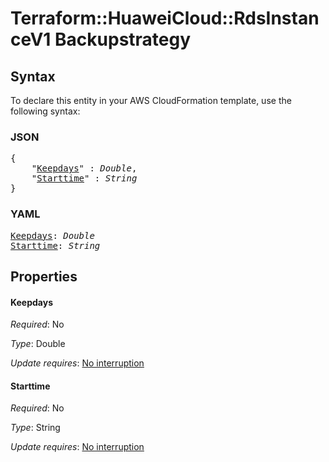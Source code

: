 # Terraform::HuaweiCloud::RdsInstanceV1 Backupstrategy

## Syntax

To declare this entity in your AWS CloudFormation template, use the following syntax:

### JSON

<pre>
{
    "<a href="#keepdays" title="Keepdays">Keepdays</a>" : <i>Double</i>,
    "<a href="#starttime" title="Starttime">Starttime</a>" : <i>String</i>
}
</pre>

### YAML

<pre>
<a href="#keepdays" title="Keepdays">Keepdays</a>: <i>Double</i>
<a href="#starttime" title="Starttime">Starttime</a>: <i>String</i>
</pre>

## Properties

#### Keepdays

_Required_: No

_Type_: Double

_Update requires_: [No interruption](https://docs.aws.amazon.com/AWSCloudFormation/latest/UserGuide/using-cfn-updating-stacks-update-behaviors.html#update-no-interrupt)

#### Starttime

_Required_: No

_Type_: String

_Update requires_: [No interruption](https://docs.aws.amazon.com/AWSCloudFormation/latest/UserGuide/using-cfn-updating-stacks-update-behaviors.html#update-no-interrupt)

